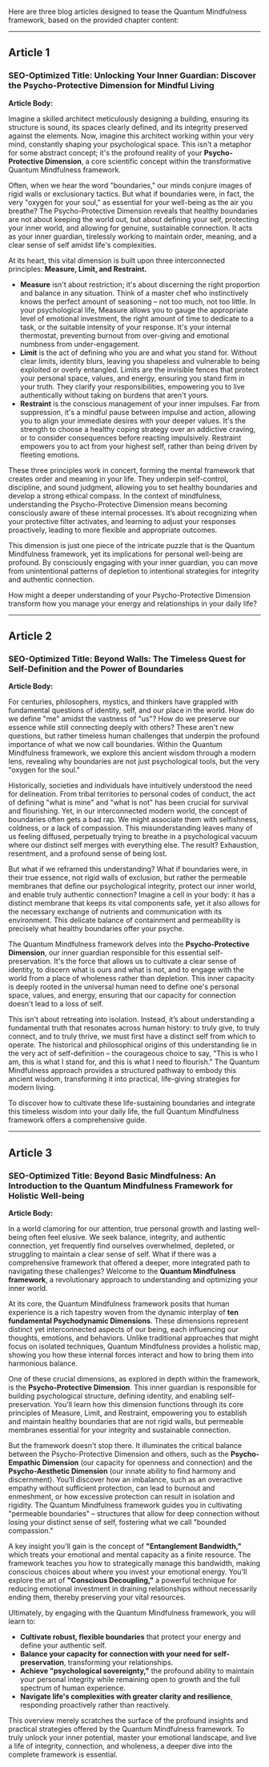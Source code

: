 Here are three blog articles designed to tease the Quantum Mindfulness framework, based on the provided chapter content:

---

## Article 1

### **SEO-Optimized Title:** Unlocking Your Inner Guardian: Discover the Psycho-Protective Dimension for Mindful Living

**Article Body:**

Imagine a skilled architect meticulously designing a building, ensuring its structure is sound, its spaces clearly defined, and its integrity preserved against the elements. Now, imagine this architect working within your very mind, constantly shaping your psychological space. This isn't a metaphor for some abstract concept; it's the profound reality of your **Psycho-Protective Dimension**, a core scientific concept within the transformative Quantum Mindfulness framework.

Often, when we hear the word "boundaries," our minds conjure images of rigid walls or exclusionary tactics. But what if boundaries were, in fact, the very "oxygen for your soul," as essential for your well-being as the air you breathe? The Psycho-Protective Dimension reveals that healthy boundaries are not about keeping the world out, but about defining your self, protecting your inner world, and allowing for genuine, sustainable connection. It acts as your inner guardian, tirelessly working to maintain order, meaning, and a clear sense of self amidst life's complexities.

At its heart, this vital dimension is built upon three interconnected principles: **Measure, Limit, and Restraint.**

*   **Measure** isn't about restriction; it's about discerning the right proportion and balance in any situation. Think of a master chef who instinctively knows the perfect amount of seasoning – not too much, not too little. In your psychological life, Measure allows you to gauge the appropriate level of emotional investment, the right amount of time to dedicate to a task, or the suitable intensity of your response. It's your internal thermostat, preventing burnout from over-giving and emotional numbness from under-engagement.
*   **Limit** is the act of defining who you are and what you stand for. Without clear limits, identity blurs, leaving you shapeless and vulnerable to being exploited or overly entangled. Limits are the invisible fences that protect your personal space, values, and energy, ensuring you stand firm in your truth. They clarify your responsibilities, empowering you to live authentically without taking on burdens that aren't yours.
*   **Restraint** is the conscious management of your inner impulses. Far from suppression, it's a mindful pause between impulse and action, allowing you to align your immediate desires with your deeper values. It's the strength to choose a healthy coping strategy over an addictive craving, or to consider consequences before reacting impulsively. Restraint empowers you to act from your highest self, rather than being driven by fleeting emotions.

These three principles work in concert, forming the mental framework that creates order and meaning in your life. They underpin self-control, discipline, and sound judgment, allowing you to set healthy boundaries and develop a strong ethical compass. In the context of mindfulness, understanding the Psycho-Protective Dimension means becoming consciously aware of these internal processes. It’s about recognizing when your protective filter activates, and learning to adjust your responses proactively, leading to more flexible and appropriate outcomes.

This dimension is just one piece of the intricate puzzle that is the Quantum Mindfulness framework, yet its implications for personal well-being are profound. By consciously engaging with your inner guardian, you can move from unintentional patterns of depletion to intentional strategies for integrity and authentic connection.

How might a deeper understanding of your Psycho-Protective Dimension transform how you manage your energy and relationships in your daily life?

---

## Article 2

### **SEO-Optimized Title:** Beyond Walls: The Timeless Quest for Self-Definition and the Power of Boundaries

**Article Body:**

For centuries, philosophers, mystics, and thinkers have grappled with fundamental questions of identity, self, and our place in the world. How do we define "me" amidst the vastness of "us"? How do we preserve our essence while still connecting deeply with others? These aren't new questions, but rather timeless human challenges that underpin the profound importance of what we now call boundaries. Within the Quantum Mindfulness framework, we explore this ancient wisdom through a modern lens, revealing why boundaries are not just psychological tools, but the very "oxygen for the soul."

Historically, societies and individuals have intuitively understood the need for delineation. From tribal territories to personal codes of conduct, the act of defining "what is mine" and "what is not" has been crucial for survival and flourishing. Yet, in our interconnected modern world, the concept of boundaries often gets a bad rap. We might associate them with selfishness, coldness, or a lack of compassion. This misunderstanding leaves many of us feeling diffused, perpetually trying to breathe in a psychological vacuum where our distinct self merges with everything else. The result? Exhaustion, resentment, and a profound sense of being lost.

But what if we reframed this understanding? What if boundaries were, in their true essence, not rigid walls of exclusion, but rather the permeable membranes that define our psychological integrity, protect our inner world, and enable truly authentic connection? Imagine a cell in your body: it has a distinct membrane that keeps its vital components safe, yet it also allows for the necessary exchange of nutrients and communication with its environment. This delicate balance of containment and permeability is precisely what healthy boundaries offer your psyche.

The Quantum Mindfulness framework delves into the **Psycho-Protective Dimension**, our inner guardian responsible for this essential self-preservation. It's the force that allows us to cultivate a clear sense of identity, to discern what is ours and what is not, and to engage with the world from a place of wholeness rather than depletion. This inner capacity is deeply rooted in the universal human need to define one's personal space, values, and energy, ensuring that our capacity for connection doesn't lead to a loss of self.

This isn't about retreating into isolation. Instead, it’s about understanding a fundamental truth that resonates across human history: to truly give, to truly connect, and to truly thrive, we must first have a distinct self from which to operate. The historical and philosophical origins of this understanding lie in the very act of self-definition – the courageous choice to say, "This is who I am, this is what I stand for, and this is what I need to flourish." The Quantum Mindfulness approach provides a structured pathway to embody this ancient wisdom, transforming it into practical, life-giving strategies for modern living.

To discover how to cultivate these life-sustaining boundaries and integrate this timeless wisdom into your daily life, the full Quantum Mindfulness framework offers a comprehensive guide.

---

## Article 3

### **SEO-Optimized Title:** Beyond Basic Mindfulness: An Introduction to the Quantum Mindfulness Framework for Holistic Well-being

**Article Body:**

In a world clamoring for our attention, true personal growth and lasting well-being often feel elusive. We seek balance, integrity, and authentic connection, yet frequently find ourselves overwhelmed, depleted, or struggling to maintain a clear sense of self. What if there was a comprehensive framework that offered a deeper, more integrated path to navigating these challenges? Welcome to the **Quantum Mindfulness framework**, a revolutionary approach to understanding and optimizing your inner world.

At its core, the Quantum Mindfulness framework posits that human experience is a rich tapestry woven from the dynamic interplay of **ten fundamental Psychodynamic Dimensions**. These dimensions represent distinct yet interconnected aspects of our being, each influencing our thoughts, emotions, and behaviors. Unlike traditional approaches that might focus on isolated techniques, Quantum Mindfulness provides a holistic map, showing you how these internal forces interact and how to bring them into harmonious balance.

One of these crucial dimensions, as explored in depth within the framework, is the **Psycho-Protective Dimension**. This inner guardian is responsible for building psychological structure, defining identity, and enabling self-preservation. You'll learn how this dimension functions through its core principles of Measure, Limit, and Restraint, empowering you to establish and maintain healthy boundaries that are not rigid walls, but permeable membranes essential for your integrity and sustainable connection.

But the framework doesn't stop there. It illuminates the critical balance between the Psycho-Protective Dimension and others, such as the **Psycho-Empathic Dimension** (our capacity for openness and connection) and the **Psycho-Aesthetic Dimension** (our innate ability to find harmony and discernment). You’ll discover how an imbalance, such as an overactive empathy without sufficient protection, can lead to burnout and enmeshment, or how excessive protection can result in isolation and rigidity. The Quantum Mindfulness framework guides you in cultivating "permeable boundaries" – structures that allow for deep connection without losing your distinct sense of self, fostering what we call "bounded compassion."

A key insight you'll gain is the concept of **"Entanglement Bandwidth,"** which treats your emotional and mental capacity as a finite resource. The framework teaches you how to strategically manage this bandwidth, making conscious choices about where you invest your emotional energy. You'll explore the art of **"Conscious Decoupling,"** a powerful technique for reducing emotional investment in draining relationships without necessarily ending them, thereby preserving your vital resources.

Ultimately, by engaging with the Quantum Mindfulness framework, you will learn to:

*   **Cultivate robust, flexible boundaries** that protect your energy and define your authentic self.
*   **Balance your capacity for connection with your need for self-preservation**, transforming your relationships.
*   **Achieve "psychological sovereignty,"** the profound ability to maintain your personal integrity while remaining open to growth and the full spectrum of human experience.
*   **Navigate life's complexities with greater clarity and resilience**, responding proactively rather than reactively.

This overview merely scratches the surface of the profound insights and practical strategies offered by the Quantum Mindfulness framework. To truly unlock your inner potential, master your emotional landscape, and live a life of integrity, connection, and wholeness, a deeper dive into the complete framework is essential.